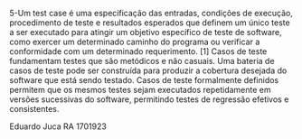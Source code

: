 5-Um test case é uma especificação das entradas, condições de execução, procedimento de teste e resultados esperados que definem um único teste a ser executado para atingir um objetivo específico de teste de software, como exercer um determinado caminho do programa ou verificar a conformidade com um determinado requerimento. [1] Casos de teste fundamentam testes que são metódicos e não casuais. Uma bateria de casos de teste pode ser construída para produzir a cobertura desejada do software que está sendo testado. Casos de teste formalmente definidos permitem que os mesmos testes sejam executados repetidamente em versões sucessivas do software, permitindo testes de regressão efetivos e consistentes.

Eduardo Juca RA 1701923
